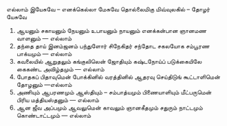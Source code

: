 
எல்லாம் இயேசுவே – எனக்கெல்லா மேசுவே
தொல்லைமிகு மிவ்வுலகில் – தோழர் யேசுவே
1. ஆயனும் சகாயனும் நேயனும் உபாயனும்
நாயனும் எனக்கன்பான ஞானமண வாளனும் — எல்லாம்
2. தந்தை தாய் இனம்ஜனம் பந்துளோர் சிநேகிதர்
சந்தோட சகலயோக சம்பூரண பாக்யமும் — எல்லாம்
3. கவலையில் ஆறுதலும் கங்குலிலென் ஜோதியும்
கஷ்டநோய்ப் படுக்கையிலே கைகண்ட அவிழ்தமும் — எல்லாம்
4. போதகப் பிதாவுமென் போக்கினில் வரத்தினில்
ஆதரவு செய்திடுங் கூட்டாளிமென் தோழனும் —எல்லாம்
5. அணியும் ஆபரணமும் ஆஸ்தியும் – சம்பாத்யமும்
பிணையாளியும் மீட்பருமென் பிரிய மத்தியஸ்தனும் — எல்லாம்
6. ஆன ஜீவ அப்பமும் ஆவலுமென் காவலும்
ஞானகீதமும் சதுரும் நாட்டமும் கொண்டாட்டமும் — எல்லாம்

